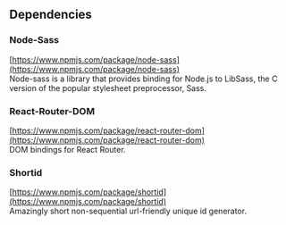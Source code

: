 ## Dependencies

### Node-Sass
[https://www.npmjs.com/package/node-sass](https://www.npmjs.com/package/node-sass)  
Node-sass is a library that provides binding for Node.js to LibSass, the C version of the popular stylesheet preprocessor, Sass.

### React-Router-DOM
[https://www.npmjs.com/package/react-router-dom](https://www.npmjs.com/package/react-router-dom)  
DOM bindings for React Router.

### Shortid
[https://www.npmjs.com/package/shortid](https://www.npmjs.com/package/shortid)  
Amazingly short non-sequential url-friendly unique id generator.